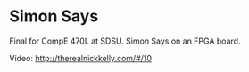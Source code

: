 # Simon Says 
  
  
Final for CompE 470L at SDSU. Simon Says on an FPGA board.  
  
Video: http://therealnickkelly.com/#/10
